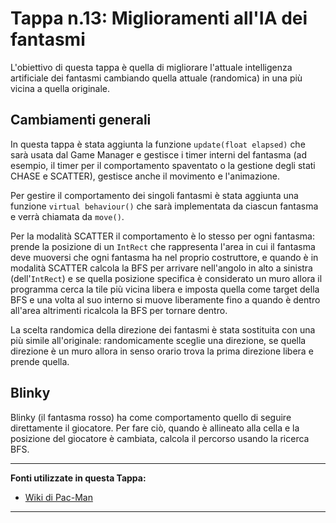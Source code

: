 # Tappa n.13: Miglioramenti all'IA dei fantasmi
L'obiettivo di questa tappa è quella di migliorare l'attuale intelligenza artificiale dei fantasmi cambiando quella attuale (randomica) in una più vicina a quella originale.

## Cambiamenti generali
In questa tappa è stata aggiunta la funzione `update(float elapsed)` che sarà usata dal Game Manager e gestisce i timer interni del fantasma (ad esempio, il timer per il comportamento spaventato o la gestione degli stati CHASE e SCATTER), gestisce anche il movimento e l'animazione.

Per gestire il comportamento dei singoli fantasmi è stata aggiunta una funzione `virtual behaviour()` che sarà implementata da ciascun fantasma e verrà chiamata da `move()`.

Per la modalità SCATTER il comportamento è lo stesso per ogni fantasma: prende la posizione di un `IntRect` che rappresenta l'area in cui il fantasma deve muoversi che ogni fantasma ha nel proprio costruttore, e quando è in modalità SCATTER calcola la BFS per arrivare nell'angolo in alto a sinistra (dell'`IntRect`) e se quella posizione specifica è considerato un muro allora il programma cerca la tile più vicina libera e imposta quella come target della BFS e una volta al suo interno si muove liberamente fino a quando è dentro all'area altrimenti ricalcola la BFS per tornare dentro.

La scelta randomica della direzione dei fantasmi è stata sostituita con una più simile all'originale: randomicamente sceglie una direzione, se quella direzione è un muro allora in senso orario trova la prima direzione libera e prende quella.

## Blinky
Blinky (il fantasma rosso) ha come comportamento quello di seguire direttamente il giocatore. Per fare ciò, quando è allineato alla cella e la posizione del giocatore è cambiata, calcola il percorso usando la ricerca BFS.

---
**Fonti utilizzate in questa Tappa:**
* [Wiki di Pac-Man](https://pacman.holenet.info/)
---